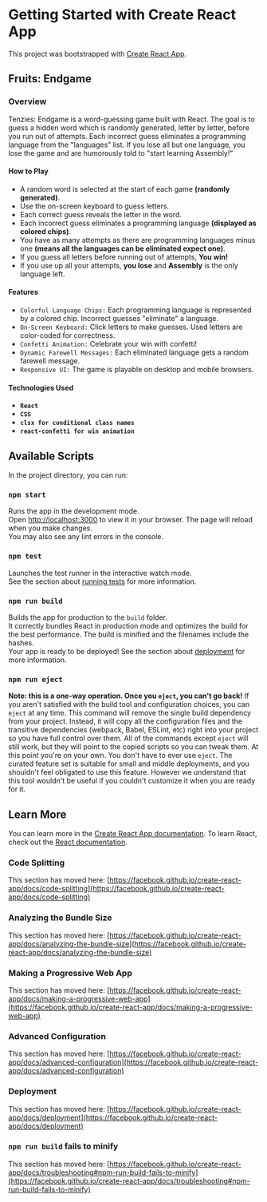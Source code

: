 # Getting Started with Create React App
This project was bootstrapped with [Create React App](https://github.com/facebook/create-react-app).

## Fruits: Endgame
 ### Overview
 Tenzies: Endgame is a word-guessing game built with React. The goal is to guess a hidden word which is randomly generated, letter by    letter, before you run out of attempts. Each incorrect guess eliminates a programming language from the "languages" list. If you lose all but one language, you lose the game and are humorously told to "start learning Assembly!"

  #### How to Play
- A random word is selected at the start of each game **(randomly generated)**.
- Use the on-screen keyboard to guess letters.
- Each correct guess reveals the letter in the word.
- Each incorrect guess eliminates a programming language **(displayed as colored chips)**.
- You have as many attempts as there are programming languages minus one **(means all the languages can be eliminated expect one)**.
- If you guess all letters before running out of attempts, **You win!**
- If you use up all your attempts, **you lose** and **Assembly** is the only language left.

#### Features
- `Colorful Language Chips:` Each programming language is represented by a colored chip. Incorrect guesses "eliminate" a language.
- `On-Screen Keyboard:` Click letters to make guesses. Used letters are color-coded for correctness.
- `Confetti Animation:` Celebrate your win with confetti!
- `Dynamic Farewell Messages:` Each eliminated language gets a random farewell message.
- `Responsive UI:` The game is playable on desktop and mobile browsers.

#### Technologies Used
- **`React`**
- **`CSS`**
- **`clsx for conditional class names`**
- **`react-confetti for win animation`**

## Available Scripts
In the project directory, you can run:

### `npm start`
Runs the app in the development mode.\
Open [http://localhost:3000](http://localhost:3000) to view it in your browser.
The page will reload when you make changes.\
You may also see any lint errors in the console.

### `npm test`
Launches the test runner in the interactive watch mode.\
See the section about [running tests](https://facebook.github.io/create-react-app/docs/running-tests) for more information.

### `npm run build`
Builds the app for production to the `build` folder.\
It correctly bundles React in production mode and optimizes the build for the best performance.
The build is minified and the filenames include the hashes.\
Your app is ready to be deployed!
See the section about [deployment](https://facebook.github.io/create-react-app/docs/deployment) for more information.

### `npm run eject`
**Note: this is a one-way operation. Once you `eject`, you can't go back!**
If you aren't satisfied with the build tool and configuration choices, you can `eject` at any time. This command will remove the single build dependency from your project.
Instead, it will copy all the configuration files and the transitive dependencies (webpack, Babel, ESLint, etc) right into your project so you have full control over them. All of the commands except `eject` will still work, but they will point to the copied scripts so you can tweak them. At this point you're on your own.
You don't have to ever use `eject`. The curated feature set is suitable for small and middle deployments, and you shouldn't feel obligated to use this feature. However we understand that this tool wouldn't be useful if you couldn't customize it when you are ready for it.

## Learn More
You can learn more in the [Create React App documentation](https://facebook.github.io/create-react-app/docs/getting-started).
To learn React, check out the [React documentation](https://reactjs.org/).

### Code Splitting
This section has moved here: [https://facebook.github.io/create-react-app/docs/code-splitting](https://facebook.github.io/create-react-app/docs/code-splitting)

### Analyzing the Bundle Size
This section has moved here: [https://facebook.github.io/create-react-app/docs/analyzing-the-bundle-size](https://facebook.github.io/create-react-app/docs/analyzing-the-bundle-size)

### Making a Progressive Web App
This section has moved here: [https://facebook.github.io/create-react-app/docs/making-a-progressive-web-app](https://facebook.github.io/create-react-app/docs/making-a-progressive-web-app)

### Advanced Configuration
This section has moved here: [https://facebook.github.io/create-react-app/docs/advanced-configuration](https://facebook.github.io/create-react-app/docs/advanced-configuration)

### Deployment
This section has moved here: [https://facebook.github.io/create-react-app/docs/deployment](https://facebook.github.io/create-react-app/docs/deployment)

### `npm run build` fails to minify
This section has moved here: [https://facebook.github.io/create-react-app/docs/troubleshooting#npm-run-build-fails-to-minify](https://facebook.github.io/create-react-app/docs/troubleshooting#npm-run-build-fails-to-minify)

